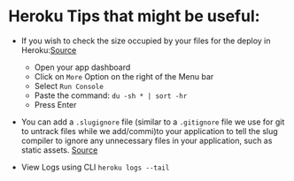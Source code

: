 # Heroku Tips that might be useful: 

- If you wish to check the size occupied by your files for the deploy in Heroku:[Source](https://help.heroku.com/KUFMEES1/my-slug-size-is-too-large-how-can-i-make-it-smaller)
  - Open your app dashboard
  - Click on ```More``` Option on the right of the Menu bar 
  - Select ```Run Console```
  - Paste the command: 
  ```du -sh * | sort -hr```
  - Press Enter    
- You can add a ```.slugignore``` file (similar to a ```.gitignore``` file we use for git to untrack files while we add/commi)to your application to tell the slug compiler
to ignore any unnecessary files in your application, such as static assets. [Source](https://help.heroku.com/KUFMEES1/my-slug-size-is-too-large-how-can-i-make-it-smaller)
  
- View Logs using CLI ```heroku logs --tail```
